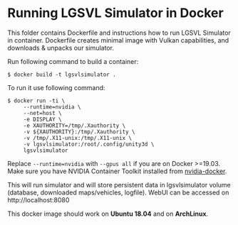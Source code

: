 # Running LGSVL Simulator in Docker

This folder contains Dockerfile and instructions how to run LGSVL Simulator in container. Dockerfile creates minimal image with Vulkan capabilities, and downloads & unpacks our simulator.

Run following command to build a container:

```shell
$ docker build -t lgsvlsimulator .
```

To run it use following command:

```shell
$ docker run -ti \
     --runtime=nvidia \
     --net=host \
     -e DISPLAY \
     -e XAUTHORITY=/tmp/.Xauthority \
     -v ${XAUTHORITY}:/tmp/.Xauthority \
     -v /tmp/.X11-unix:/tmp/.X11-unix \
     -v lgsvlsimulator:/root/.config/unity3d \
     lgsvlsimulator
```

Replace ``--runtime=nvidia`` with ``--gpus all`` if you are on Docker >=19.03.
Make sure you have NVIDIA Container Toolkit installed from [nvidia-docker](https://github.com/NVIDIA/nvidia-docker).

This will run simulator and will store persistent data in lgsvlsimulator volume (database, downloaded maps/vehicles, logfile). WebUI can be accessed on http://localhost:8080

This docker image should work on __Ubuntu 18.04__ and on __ArchLinux__.